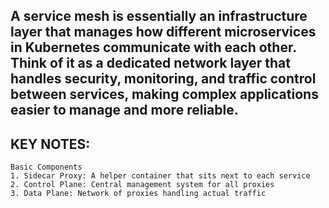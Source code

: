 
## A service mesh is essentially an infrastructure layer that manages how different microservices in Kubernetes communicate with each other. Think of it as a dedicated network layer that handles security, monitoring, and traffic control between services, making complex applications easier to manage and more reliable.

## KEY NOTES: 
```
Basic Components
1. Sidecar Proxy: A helper container that sits next to each service
2. Control Plane: Central management system for all proxies
3. Data Plane: Network of proxies handling actual traffic

```


